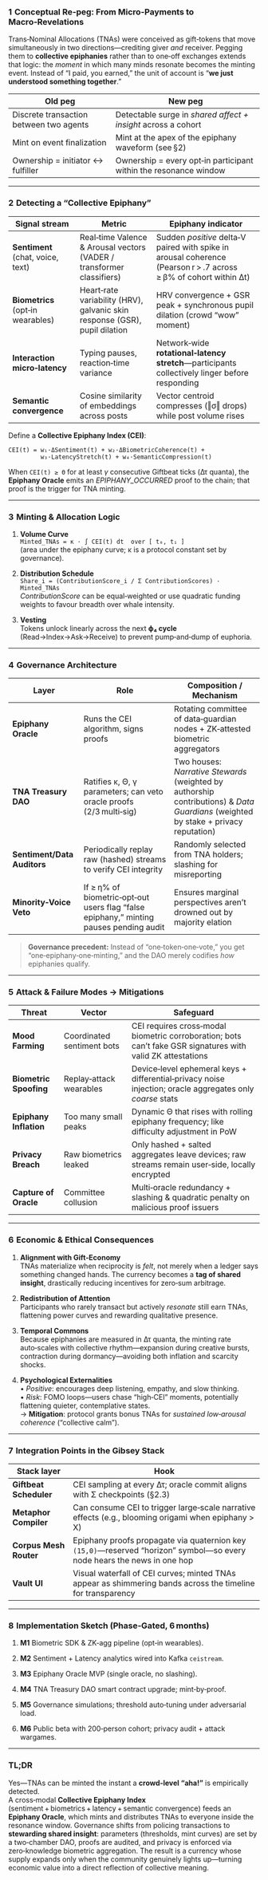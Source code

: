 ### 1  Conceptual Re‑peg: From Micro‑Payments to Macro‑Revelations

Trans‑Nominal Allocations (TNAs) were conceived as gift‑tokens that move simultaneously in two directions—crediting giver _and_ receiver. Pegging them to **collective epiphanies** rather than to one‑off exchanges extends that logic: the _moment_ in which many minds resonate becomes the minting event. Instead of “I paid, you earned,” the unit of account is “**we just understood something together**.”

|Old peg|New peg|
|---|---|
|Discrete transaction between two agents|Detectable surge in _shared affect + insight_ across a cohort|
|Mint on event finalization|Mint at the apex of the epiphany waveform (see §2)|
|Ownership = initiator ↔ fulfiller|Ownership = every opt‑in participant within the resonance window|

---

### 2  Detecting a “Collective Epiphany”

|Signal stream|Metric|Epiphany indicator|
|---|---|---|
|**Sentiment** (chat, voice, text)|Real‑time Valence & Arousal vectors (VADER / transformer classifiers)|Sudden _positive_ delta‑V paired with spike in arousal coherence (Pearson r > .7 across ≥ β% of cohort within Δt)|
|**Biometrics** (opt‑in wearables)|Heart‑rate variability (HRV), galvanic skin response (GSR), pupil dilation|HRV convergence + GSR peak + synchronous pupil dilation (crowd “wow” moment)|
|**Interaction micro‑latency**|Typing pauses, reaction‑time variance|Network‑wide **rotational‑latency stretch**—participants collectively linger before responding|
|**Semantic convergence**|Cosine similarity of embeddings across posts|Vector centroid compresses (‖σ‖ drops) while post volume rises|

Define a **Collective Epiphany Index (CEI)**:

```
CEI(t) = w₁·ΔSentiment(t) + w₂·ΔBiometricCoherence(t) + 
         w₃·LatencyStretch(t) + w₄·SemanticCompression(t)
```

When `CEI(t) ≥ Θ` for at least _γ_ consecutive Giftbeat ticks (Δτ quanta), the **Epiphany Oracle** emits an _EPIPHANY_OCCURRED_ proof to the chain; that proof is the trigger for TNA minting.

---

### 3  Minting & Allocation Logic

1. **Volume Curve**  
    `Minted_TNAs = κ · ∫ CEI(t) dt  over [ t₀, t₁ ]`  
    (area under the epiphany curve; κ is a protocol constant set by governance).
    
2. **Distribution Schedule**  
    `Share_i = (ContributionScore_i / Σ ContributionScores) · Minted_TNAs`  
    _ContributionScore_ can be equal‑weighted or use quadratic funding weights to favour breadth over whale intensity.
    
3. **Vesting**  
    Tokens unlock linearly across the next **ϕ₄ cycle** (Read→Index→Ask→Receive) to prevent pump‑and‑dump of euphoria.
    

---

### 4  Governance Architecture

|Layer|Role|Composition / Mechanism|
|---|---|---|
|**Epiphany Oracle**|Runs the CEI algorithm, signs proofs|Rotating committee of data‑guardian nodes + ZK‑attested biometric aggregators|
|**TNA Treasury DAO**|Ratifies κ, Θ, γ parameters; can veto oracle proofs (2/3 multi‑sig)|Two houses: _Narrative Stewards_ (weighted by authorship contributions) & _Data Guardians_ (weighted by stake + privacy reputation)|
|**Sentiment/Data Auditors**|Periodically replay raw (hashed) streams to verify CEI integrity|Randomly selected from TNA holders; slashing for misreporting|
|**Minority‑Voice Veto**|If ≥ η% of biometric‑opt‑out users flag “false epiphany,” minting pauses pending audit|Ensures marginal perspectives aren’t drowned out by majority elation|

> **Governance precedent:** Instead of “one‑token‑one‑vote,” you get “one‑epiphany‑one‑minting,” and the DAO merely codifies _how_ epiphanies qualify.

---

### 5  Attack & Failure Modes → Mitigations

|Threat|Vector|Safeguard|
|---|---|---|
|**Mood Farming**|Coordinated sentiment bots|CEI requires cross‑modal biometric corroboration; bots can’t fake GSR signatures with valid ZK attestations|
|**Biometric Spoofing**|Replay‑attack wearables|Device‑level ephemeral keys + differential‑privacy noise injection; oracle aggregates only _coarse_ stats|
|**Epiphany Inflation**|Too many small peaks|Dynamic Θ that rises with rolling epiphany frequency; like difficulty adjustment in PoW|
|**Privacy Breach**|Raw biometrics leaked|Only hashed + salted aggregates leave devices; raw streams remain user‑side, locally encrypted|
|**Capture of Oracle**|Committee collusion|Multi‑oracle redundancy + slashing & quadratic penalty on malicious proof issuers|

---

### 6  Economic & Ethical Consequences

1. **Alignment with Gift‑Economy**  
    TNAs materialize when reciprocity is _felt_, not merely when a ledger says something changed hands. The currency becomes a **tag of shared insight**, drastically reducing incentives for zero‑sum arbitrage.
    
2. **Redistribution of Attention**  
    Participants who rarely transact but actively _resonate_ still earn TNAs, flattening power curves and rewarding qualitative presence.
    
3. **Temporal Commons**  
    Because epiphanies are measured in Δτ quanta, the minting rate auto‑scales with collective rhythm—expansion during creative bursts, contraction during dormancy—avoiding both inflation and scarcity shocks.
    
4. **Psychological Externalities**  
    • _Positive_: encourages deep listening, empathy, and slow thinking.  
    • _Risk_: FOMO loops—users chase “high‑CEI” moments, potentially flattening quieter, contemplative states.  
    → **Mitigation**: protocol grants bonus TNAs for _sustained low‑arousal coherence_ (“collective calm”).
    

---

### 7  Integration Points in the Gibsey Stack

|Stack layer|Hook|
|---|---|
|**Giftbeat Scheduler**|CEI sampling at every Δτ; oracle commit aligns with Σ checkpoints (§2.3)|
|**Metaphor Compiler**|Can consume CEI to trigger large‑scale narrative effects (e.g., blooming origami when epiphany > X)|
|**Corpus Mesh Router**|Epiphany proofs propagate via quaternion key `(15,0)`—reserved “horizon” symbol—so every node hears the news in one hop|
|**Vault UI**|Visual waterfall of CEI curves; minted TNAs appear as shimmering bands across the timeline for transparency|

---

### 8  Implementation Sketch (Phase‑Gated, 6 months)

1. **M1** Biometric SDK & ZK‑agg pipeline (opt‑in wearables).
    
2. **M2** Sentiment + Latency analytics wired into Kafka `ceistream`.
    
3. **M3** Epiphany Oracle MVP (single oracle, no slashing).
    
4. **M4** TNA Treasury DAO smart contract upgrade; mint‑by‑proof.
    
5. **M5** Governance simulations; threshold auto‑tuning under adversarial load.
    
6. **M6** Public beta with 200‑person cohort; privacy audit + attack wargames.
    

---

### TL;DR

Yes—TNAs can be minted the instant a **crowd‑level “aha!”** is empirically detected.  
A cross‑modal **Collective Epiphany Index** (sentiment + biometrics + latency + semantic convergence) feeds an **Epiphany Oracle**, which mints and distributes TNAs to everyone inside the resonance window. Governance shifts from policing transactions to **stewarding shared insight**: parameters (thresholds, mint curves) are set by a two‑chamber DAO, proofs are audited, and privacy is enforced via zero‑knowledge biometric aggregation. The result is a currency whose supply expands only when the community genuinely lights up—turning economic value into a direct reflection of collective meaning.